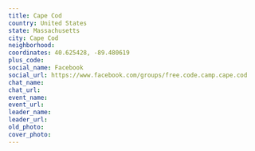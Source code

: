```yaml
---
title: Cape Cod
country: United States
state: Massachusetts
city: Cape Cod
neighborhood: 
coordinates: 40.625428, -89.480619
plus_code:
social_name: Facebook
social_url: https://www.facebook.com/groups/free.code.camp.cape.cod
chat_name:
chat_url:
event_name:
event_url:
leader_name:
leader_url:
old_photo: 
cover_photo:
---
```

